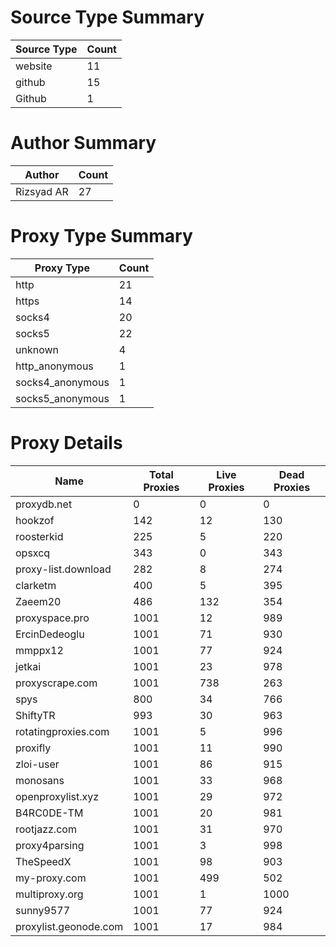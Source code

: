 # Source Type Summary

| Source Type | Count |
|-------------|-------|
| website | 11 |
| github | 15 |
| Github | 1 |


# Author Summary

| Author | Count |
|--------|-------|
| Rizsyad AR | 27 |


# Proxy Type Summary

| Proxy Type | Count |
|------------|-------|
| http | 21 |
| https | 14 |
| socks4 | 20 |
| socks5 | 22 |
| unknown | 4 |
| http_anonymous | 1 |
| socks4_anonymous | 1 |
| socks5_anonymous | 1 |


# Proxy Details

| Name | Total Proxies | Live Proxies | Dead Proxies |
|------|---------------|--------------|---------------|
| proxydb.net | 0 | 0 | 0 |
| hookzof | 142 | 12 | 130 |
| roosterkid | 225 | 5 | 220 |
| opsxcq | 343 | 0 | 343 |
| proxy-list.download | 282 | 8 | 274 |
| clarketm | 400 | 5 | 395 |
| Zaeem20 | 486 | 132 | 354 |
| proxyspace.pro | 1001 | 12 | 989 |
| ErcinDedeoglu | 1001 | 71 | 930 |
| mmppx12 | 1001 | 77 | 924 |
| jetkai | 1001 | 23 | 978 |
| proxyscrape.com | 1001 | 738 | 263 |
| spys | 800 | 34 | 766 |
| ShiftyTR | 993 | 30 | 963 |
| rotatingproxies.com | 1001 | 5 | 996 |
| proxifly | 1001 | 11 | 990 |
| zloi-user | 1001 | 86 | 915 |
| monosans | 1001 | 33 | 968 |
| openproxylist.xyz | 1001 | 29 | 972 |
| B4RC0DE-TM | 1001 | 20 | 981 |
| rootjazz.com | 1001 | 31 | 970 |
| proxy4parsing | 1001 | 3 | 998 |
| TheSpeedX | 1001 | 98 | 903 |
| my-proxy.com | 1001 | 499 | 502 |
| multiproxy.org | 1001 | 1 | 1000 |
| sunny9577 | 1001 | 77 | 924 |
| proxylist.geonode.com | 1001 | 17 | 984 |
